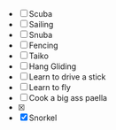 - [ ] Scuba
- [ ] Sailing 
- [ ] Snuba
- [ ] Fencing 
- [ ] Taiko
- [ ] Hang Gliding 
- [ ] Learn to drive a stick
- [ ] Learn to fly
- [ ] Cook a big ass paella
- [x] 
- [x] Snorkel